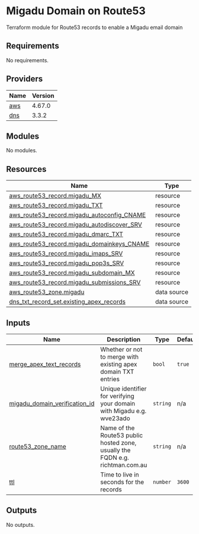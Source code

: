 # Migadu Domain on Route53

Terraform module for Route53 records to enable a Migadu email domain

<!-- BEGIN_TF_DOCS -->
## Requirements

No requirements.

## Providers

| Name | Version |
|------|---------|
| <a name="provider_aws"></a> [aws](#provider\_aws) | 4.67.0 |
| <a name="provider_dns"></a> [dns](#provider\_dns) | 3.3.2 |

## Modules

No modules.

## Resources

| Name | Type |
|------|------|
| [aws_route53_record.migadu_MX](https://registry.terraform.io/providers/hashicorp/aws/latest/docs/resources/route53_record) | resource |
| [aws_route53_record.migadu_TXT](https://registry.terraform.io/providers/hashicorp/aws/latest/docs/resources/route53_record) | resource |
| [aws_route53_record.migadu_autoconfig_CNAME](https://registry.terraform.io/providers/hashicorp/aws/latest/docs/resources/route53_record) | resource |
| [aws_route53_record.migadu_autodiscover_SRV](https://registry.terraform.io/providers/hashicorp/aws/latest/docs/resources/route53_record) | resource |
| [aws_route53_record.migadu_dmarc_TXT](https://registry.terraform.io/providers/hashicorp/aws/latest/docs/resources/route53_record) | resource |
| [aws_route53_record.migadu_domainkeys_CNAME](https://registry.terraform.io/providers/hashicorp/aws/latest/docs/resources/route53_record) | resource |
| [aws_route53_record.migadu_imaps_SRV](https://registry.terraform.io/providers/hashicorp/aws/latest/docs/resources/route53_record) | resource |
| [aws_route53_record.migadu_pop3s_SRV](https://registry.terraform.io/providers/hashicorp/aws/latest/docs/resources/route53_record) | resource |
| [aws_route53_record.migadu_subdomain_MX](https://registry.terraform.io/providers/hashicorp/aws/latest/docs/resources/route53_record) | resource |
| [aws_route53_record.migadu_submissions_SRV](https://registry.terraform.io/providers/hashicorp/aws/latest/docs/resources/route53_record) | resource |
| [aws_route53_zone.migadu](https://registry.terraform.io/providers/hashicorp/aws/latest/docs/data-sources/route53_zone) | data source |
| [dns_txt_record_set.existing_apex_records](https://registry.terraform.io/providers/hashicorp/dns/latest/docs/data-sources/txt_record_set) | data source |

## Inputs

| Name | Description | Type | Default | Required |
|------|-------------|------|---------|:--------:|
| <a name="input_merge_apex_text_records"></a> [merge\_apex\_text\_records](#input\_merge\_apex\_text\_records) | Whether or not to merge with existing apex domain TXT entries | `bool` | `true` | no |
| <a name="input_migadu_domain_verification_id"></a> [migadu\_domain\_verification\_id](#input\_migadu\_domain\_verification\_id) | Unique identifier for verifying your domain with Migadu e.g. wve23ado | `string` | n/a | yes |
| <a name="input_route53_zone_name"></a> [route53\_zone\_name](#input\_route53\_zone\_name) | Name of the Route53 public hosted zone, usually the FQDN e.g. richtman.com.au | `string` | n/a | yes |
| <a name="input_ttl"></a> [ttl](#input\_ttl) | Time to live in seconds for the records | `number` | `3600` | no |

## Outputs

No outputs.
<!-- END_TF_DOCS -->
